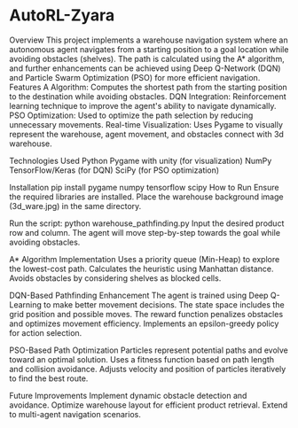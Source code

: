 # AutoRL-Zyara
Overview
This project implements a warehouse navigation system where an autonomous agent navigates from a starting position to a goal location while avoiding obstacles (shelves). The path is calculated using the A* algorithm, and further enhancements can be achieved using Deep Q-Network (DQN) and Particle Swarm Optimization (PSO) for more efficient navigation.
Features
A Algorithm: Computes the shortest path from the starting position to the destination while avoiding obstacles.
DQN Integration: Reinforcement learning technique to improve the agent's ability to navigate dynamically.
PSO Optimization: Used to optimize the path selection by reducing unnecessary movements.
Real-time Visualization: Uses Pygame to visually represent the warehouse, agent movement, and obstacles connect with 3d warehouse.

Technologies Used
Python
Pygame with unity (for visualization)
NumPy
TensorFlow/Keras (for DQN)
SciPy (for PSO optimization)

Installation
pip install pygame numpy tensorflow scipy
How to Run
Ensure the required libraries are installed.
Place the warehouse background image (3d_ware.jpg) in the same directory.


Run the script:
python warehouse_pathfinding.py
Input the desired product row and column.
The agent will move step-by-step towards the goal while avoiding obstacles.

A* Algorithm Implementation
Uses a priority queue (Min-Heap) to explore the lowest-cost path.
Calculates the heuristic using Manhattan distance.
Avoids obstacles by considering shelves as blocked cells.

DQN-Based Pathfinding Enhancement
The agent is trained using Deep Q-Learning to make better movement decisions.
The state space includes the grid position and possible moves.
The reward function penalizes obstacles and optimizes movement efficiency.
Implements an epsilon-greedy policy for action selection.

PSO-Based Path Optimization
Particles represent potential paths and evolve toward an optimal solution.
Uses a fitness function based on path length and collision avoidance.
Adjusts velocity and position of particles iteratively to find the best route.

Future Improvements
Implement dynamic obstacle detection and avoidance.
Optimize warehouse layout for efficient product retrieval.
Extend to multi-agent navigation scenarios.
